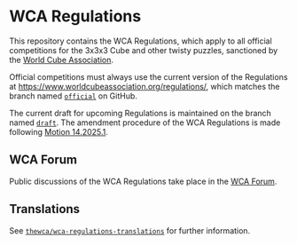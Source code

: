# WCA Regulations

This repository contains the WCA Regulations, which apply to all official competitions for the 3x3x3 Cube and other twisty puzzles, sanctioned by the [World Cube Association](http://www.worldcubeassociation.org/).

Official competitions must always use the current version of the Regulations at <https://www.worldcubeassociation.org/regulations/>, which matches the branch named [`official`](https://github.com/thewca/wca-regulations/tree/official) on GitHub.

The current draft for upcoming Regulations is maintained on the branch named [`draft`](https://github.com/thewca/wca-regulations/tree/draft). The amendment procedure of the WCA Regulations is made following [Motion 14.2025.1](https://documents.worldcubeassociation.org/documents/motions/14.2025.1%20-%20Amendments%20of%20Regulations.pdf).

## WCA Forum

Public discussions of the WCA Regulations take place in the [WCA Forum](https://forum.worldcubeassociation.org/c/regulations). 

## Translations

See [`thewca/wca-regulations-translations`](https://github.com/thewca/wca-regulations-translations) for further information.
